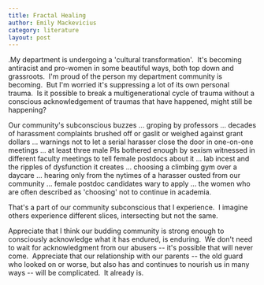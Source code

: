 ```yaml
---
title: Fractal Healing
author: Emily Mackevicius
category: literature
layout: post
---
```

.My department is undergoing a 'cultural transformation'.  It's becoming antiracist and pro-women in some beautiful ways, both top down and grassroots.  I'm proud of the person my department community is becoming.  But I'm worried it's suppressing a lot of its own personal trauma.  Is it possible to break a multigenerational cycle of trauma without a conscious acknowledgement of traumas that have happened, might still be happening?  

Our community's subconscious buzzes ... groping by professors ... decades of harassment complaints brushed off or gaslit or weighed against grant dollars ... warnings not to let a serial harasser close the door in one-on-one meetings ... at least three male PIs bothered enough by sexism witnessed in different faculty meetings to tell female postdocs about it ... lab incest and the ripples of dysfunction it creates ... choosing a climbing gym over a daycare ... hearing only from the nytimes of a harasser ousted from our community ... female postdoc candidates wary to apply ... the women who are often described as 'choosing' not to continue in academia.  

That's a part of our community subconscious that I experience.  I imagine others experience different slices, intersecting but not the same.

Appreciate that I think our budding community is strong enough to consciously acknowledge what it has endured, is enduring.  We don't need to wait for acknowledgment from our abusers -- it's possible that will never come.  Appreciate that our relationship with our parents -- the old guard who looked on or worse, but also has and continues to nourish us in many ways -- will be complicated.  It already is. 
